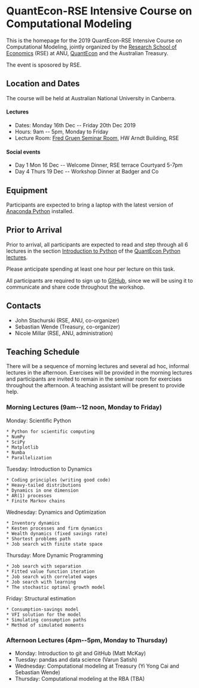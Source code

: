 # QuantEcon-RSE Intensive Course on Computational Modeling

This is the homepage for the 2019 QuantEcon-RSE Intensive Course on
Computational Modeling, jointly organized by the [Research School of
Economics](https://www.rse.anu.edu.au/) (RSE) at ANU, [QuantEcon](https://quantecon.org/) and the Australian Treasury.

The event is sposored by RSE.


## Location and Dates

The course will be held at Australian National University in Canberra.

#### Lectures

* Dates: Monday 16th Dec -- Friday 20th Dec 2019
* Hours: 9am -- 5pm, Monday to Friday
* Lecture Room: [Fred Gruen Seminar Room](https://studentvip.com.au/anu/main/maps/84590), HW Arndt Building, RSE

#### Social events

* Day 1 Mon 16 Dec -- Welcome Dinner, RSE terrace Courtyard 5-7pm
* Day 4 Thurs 19 Dec -- Workshop Dinner at Badger and Co

## Equipment

Participants are expected to bring a laptop with the latest version of
[Anaconda Python](https://www.anaconda.com/distribution/) installed.

## Prior to Arrival

Prior to arrival, all participants are expected to read and step through all 6 lectures in the
section [Introduction to Python](https://python.quantecon.org/index_learning_python.html) of the [QuantEcon Python lectures](https://python.quantecon.org).

Please anticipate spending at least one hour per lecture on this task.

All participants are required to sign up to [GitHub](https://github.com/),
since we will be using it to communicate and share code throughout the
workshop.


## Contacts

* John Stachurski (RSE, ANU, co-organizer)
* Sebastian Wende (Treasury, co-organizer)
* Nicole Millar (RSE, ANU, administration)


## Teaching Schedule

There will be a sequence of morning lectures and several ad hoc, informal
lectures in the afternoon.  Exercises will be provided in the morning lectures
and participants are invited to remain in the seminar room for exercises
throughout the afternoon.  A teaching assistant will be present to provide
help.



### Morning Lectures (9am--12 noon, Monday to Friday)

Monday: Scientific Python

    * Python for scientific computing
    * NumPy 
    * SciPy
    * Matplotlib
    * Numba
    * Parallelization

Tuesday: Introduction to Dynamics

    * Coding principles (writing good code)
    * Heavy-tailed distributions
    * Dynamics in one dimension
    * AR(1) processes
    * Finite Markov chains

Wednesday: Dynamics and Optimization

    * Inventory dynamics
    * Kesten processes and firm dynamics
    * Wealth dynamics (fixed savings rate)
    * Shortest problems path
    * Job search with finite state space

Thursday: More Dynamic Programming

    * Job search with separation
    * Fitted value function iteration
    * Job search with correlated wages
    * Job search with learning
    * The stochastic optimal growth model

Friday: Structural estimation

    * Consumption-savings model
    * VFI solution for the model
    * Simulating consumption paths
    * Method of simulated moments


### Afternoon Lectures (4pm--5pm, Monday to Thursday)


* Monday: Introduction to git and GitHub (Matt McKay)
* Tuesday: pandas and data science (Varun Satish)
* Wednesday: Computational modeling at Treasury (Yi Yong Cai and Sebastian Wende)
* Thursday: Computational modeling at the RBA (TBA)

